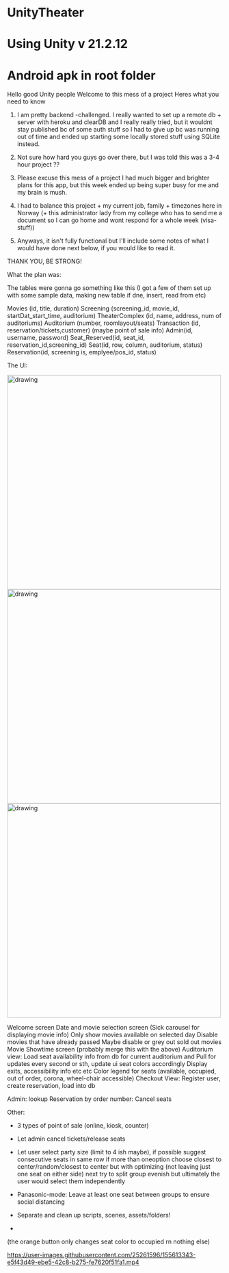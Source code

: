 # UnityTheater
# Using Unity v 21.2.12
# Android apk in root folder

Hello good Unity people
Welcome to this mess of a project
Heres what you need to know

1. I am pretty backend -challenged. I really wanted to set up a remote db + server with heroku and clearDB and I really really tried,
  but it wouldnt stay published bc of some auth stuff so I had to give up bc was running out of time and ended up starting some locally stored stuff using SQLite instead.
  
2. Not sure how hard you guys go over there, but I was told this was a 3-4 hour project ??
3. Please excuse this mess of a project I had much bigger and brighter plans for this app, but this week ended up being super busy for me and my brain is mush.
4. I had to balance this project + my current job, family + timezones here in Norway (+ this administrator lady from my college who has to send me a document so I can go home and wont respond for a whole week (visa-stuff))
5. Anyways, it isn't fully functional but I'll include some notes of what I would have done next below, if you would like to read it.

THANK YOU, BE STRONG!






What the plan was:

The tables were gonna go something like this (I got a few of them set up with some sample data, making new table if dne, insert, read from etc)

Movies (id, title, duration)
Screening (screening_id, movie_id, startDat_start_time, auditorium)
TheaterComplex (id, name, address, num of auditoriums)
Auditorium (number, roomlayout/seats)
Transaction (id, reservation/tickets,customer) (maybe point of sale info)
Admin(id, username, password)
Seat_Reserved(id, seat_id, reservation_id,screening_id)
Seat(id, row, column, auditorium, status)
Reservation(id, screening is, emplyee/pos_id, status)

The UI: 


<img src="https://user-images.githubusercontent.com/25261596/155645912-99a6f899-d5ac-4534-b57a-b2529fba4284.png" alt="drawing" width="500"/>   <img src="https://user-images.githubusercontent.com/25261596/155651583-4cdc91b7-b545-4be5-ac16-73b013f51077.png" alt="drawing" width="500"/>
<img src="https://user-images.githubusercontent.com/25261596/155651587-87f774bf-740f-4b59-b111-1dd54bfd1414.png" alt="drawing" width="500"/>


Welcome screen
Date and movie selection screen 
	(Sick carousel for displaying movie info)
	Only show movies available on selected day
	Disable movies that have already passed 
	Maybe disable or grey out sold out movies 
Movie Showtime screen (probably merge this with the above)
Auditorium view:
	Load seat availability info from db for current auditorium and 
	Pull for updates every second or sth, update ui seat colors accordingly
	Display exits, accessibility info etc etc
	Color legend for seats (available, occupied, out of order, corona, wheel-chair accessible)
Checkout View:
	Register user, create reservation, load into db
	
Admin: lookup Reservation by order number:
  Cancel seats
  
Other:
- 3 types of point of sale (online, kiosk, counter)
- Let admin cancel tickets/release seats

- Let user select party size (limit to 4 ish maybe), if possible suggest consecutive seats in same row if more than oneoption choose closest to center/random/closest to center but with optimizing (not leaving just one seat on either side) next try to split group evenish but ultimately the user would select them independently

- Panasonic-mode:
    Leave at least one seat between groups to ensure social distancing

- Separate and clean up scripts, scenes, assets/folders!
- 
(the orange button only changes seat color to occupied rn nothing else)

https://user-images.githubusercontent.com/25261596/155613343-e5f43d49-ebe5-42c8-b275-fe7620f51fa1.mp4

